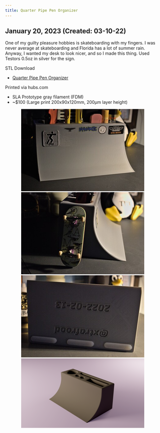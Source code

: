 ```yaml
---
title: Quarter Pipe Pen Organizer
---
```


## January 20, 2023 (Created: 03-10-22)

One of my guilty pleasure hobbies is skateboarding with my fingers. I was never average at skateboarding and Florida has a lot of summer rain. Anyway, I wanted my desk to look nicer, and so I made this thing. Used Testors 0.5oz in silver for the sign.

STL Download
- [Quarter Pipe Pen Organizer](/Blog/stuff/stls/quarterpipe_pen_organizer.stl)

Printed via hubs.com
- SLA Prototype gray filament (FDM)
- ~$100 (Large print 200x90x120mm, 200μm layer height)

<div style="text-align: center;">

![albumimg](/Blog/stuff/images/penc_front_blank_style.jpg "Quater Pipe Pen Organizer - front")
![albumimg](/Blog/stuff/images/penc_side_blank_style.jpg "Quater Pipe Pen Organizer - side")
![albumimg](/Blog/stuff/images/penc_back_blank_style.jpg "Quater Pipe Pen Organizer - back")
![albumimg](/Blog/stuff/images/penc_render.png "Quater Pipe Pen Organizer - Fusion 360 render")
<br />

</div>

